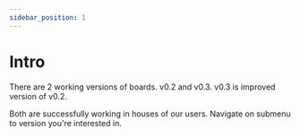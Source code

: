 ```yaml
---
sidebar_position: 1
---
```


# Intro

There are 2 working versions of boards. v0.2 and v0.3. v0.3 is improved version of v0.2.

Both are successfully working in houses of our users.
Navigate on submenu to version you're interested in.
